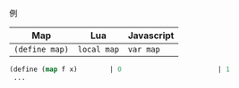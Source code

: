 例

Map                      | Lua                     |               Javascript
-------------------------|-------------------------|-------------------------
`(define map)`           |`local map`              |`var map`
```lisp
(define (map f x)        | 0                        | 1
 ...
 ```
